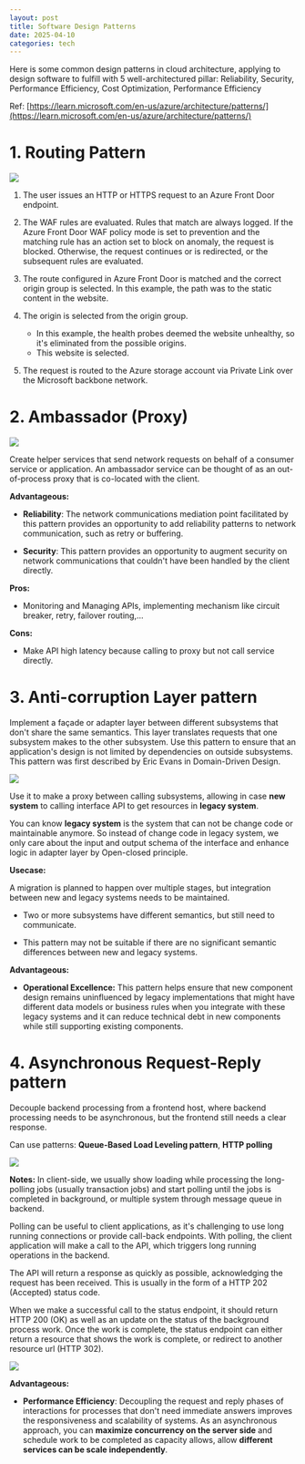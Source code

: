 ```yaml
---
layout: post
title: Software Design Patterns
date: 2025-04-10
categories: tech
---
```


Here is some common design patterns in cloud architecture, applying to design software to fulfill with 5 well-architectured pillar: Reliability, Security, Performance Efficiency, Cost Optimization, Performance Efficiency

Ref: [https://learn.microsoft.com/en-us/azure/architecture/patterns/](https://learn.microsoft.com/en-us/azure/architecture/patterns/)

# 1. Routing Pattern

![](/images/global-request-azure.png)

1. The user issues an HTTP or HTTPS request to an Azure Front Door endpoint.

2. The WAF rules are evaluated. Rules that match are always logged. If the Azure Front Door WAF policy mode is set to prevention and the matching rule has an action set to block on anomaly, the request is blocked. Otherwise, the request continues or is redirected, or the subsequent rules are evaluated.

3. The route configured in Azure Front Door is matched and the correct origin group is selected. In this example, the path was to the static content in the website.

4. The origin is selected from the origin group.

   - In this example, the health probes deemed the website unhealthy, so it's eliminated from the possible origins.
   - This website is selected.

5. The request is routed to the Azure storage account via Private Link over the Microsoft backbone network.

# 2. Ambassador (Proxy)

![](/images/ambassador-example.png)

Create helper services that send network requests on behalf of a consumer service or application. An ambassador service can be thought of as an out-of-process proxy that is co-located with the client.

**Advantageous:**

- **Reliability**: The network communications mediation point facilitated by this pattern provides an opportunity to add reliability patterns to network communication, such as retry or buffering.

- **Security**: This pattern provides an opportunity to augment security on network communications that couldn't have been handled by the client directly.

**Pros:**

- Monitoring and Managing APIs, implementing mechanism like circuit breaker, retry, failover routing,...

**Cons:**

- Make API high latency because calling to proxy but not call service directly.

# 3. Anti-corruption Layer pattern

Implement a façade or adapter layer between different subsystems that don't share the same semantics. This layer translates requests that one subsystem makes to the other subsystem. Use this pattern to ensure that an application's design is not limited by dependencies on outside subsystems. This pattern was first described by Eric Evans in Domain-Driven Design.

![](/images/anti-corruption-layer.png)

Use it to make a proxy between calling subsystems, allowing in case **new system** to calling interface API to get resources in **legacy system**.

You can know **legacy system** is the system that can not be change code or maintainable anymore. So instead of change code in legacy system, we only care about the input and output schema of the interface and enhance logic in adapter layer by Open-closed principle.

**Usecase:**

A migration is planned to happen over multiple stages, but integration between new and legacy systems needs to be maintained.

- Two or more subsystems have different semantics, but still need to communicate.

- This pattern may not be suitable if there are no significant semantic differences between new and legacy systems.

**Advantageous:**

- **Operational Excellence:** This pattern helps ensure that new component design remains uninfluenced by legacy implementations that might have different data models or business rules when you integrate with these legacy systems and it can reduce technical debt in new components while still supporting existing components.

# 4. Asynchronous Request-Reply pattern

Decouple backend processing from a frontend host, where backend processing needs to be asynchronous, but the frontend still needs a clear response.

Can use patterns: **Queue-Based Load Leveling pattern**, **HTTP polling**

![](/images/http_polling.webp)

**Notes:** In client-side, we usually show loading while processing the long-polling jobs (usually transaction jobs) and start polling until the jobs is completed in background, or multiple system through message queue in backend.

Polling can be useful to client applications, as it's challenging to use long running connections or provide call-back endpoints. With polling, the client application will make a call to the API, which triggers long running operations in the backend.

The API will return a response as quickly as possible, acknowledging the request has been received. This is usually in the form of a HTTP 202 (Accepted) status code.

When we make a successful call to the status endpoint, it should return HTTP 200 (OK) as well as an update on the status of the background process work. Once the work is complete, the status endpoint can either return a resource that shows the work is complete, or redirect to another resource url (HTTP 302).

![](/images/client-sever-asynchronus.webp)

**Advantageous:**

- **Performance Efficiency**: Decoupling the request and reply phases of interactions for processes that don't need immediate answers improves the responsiveness and scalability of systems. As an asynchronous approach, you can **maximize concurrency on the server side** and schedule work to be completed as capacity allows, allow **different services can be scale independently**.

